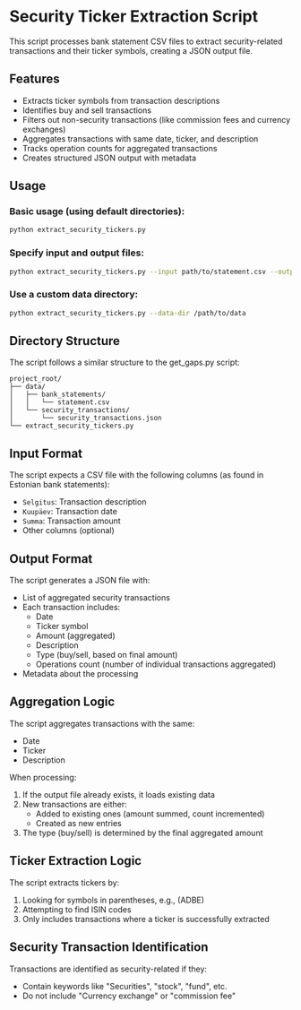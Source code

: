 # Security Ticker Extraction Script

This script processes bank statement CSV files to extract security-related transactions and their ticker symbols, creating a JSON output file.

## Features

- Extracts ticker symbols from transaction descriptions
- Identifies buy and sell transactions
- Filters out non-security transactions (like commission fees and currency exchanges)
- Aggregates transactions with same date, ticker, and description
- Tracks operation counts for aggregated transactions
- Creates structured JSON output with metadata

## Usage

### Basic usage (using default directories):
```bash
python extract_security_tickers.py
```

### Specify input and output files:
```bash
python extract_security_tickers.py --input path/to/statement.csv --output path/to/output.json
```

### Use a custom data directory:
```bash
python extract_security_tickers.py --data-dir /path/to/data
```

## Directory Structure

The script follows a similar structure to the get_gaps.py script:

```
project_root/
├── data/
│   ├── bank_statements/
│   │   └── statement.csv
│   └── security_transactions/
│       └── security_transactions.json
└── extract_security_tickers.py
```

## Input Format

The script expects a CSV file with the following columns (as found in Estonian bank statements):
- `Selgitus`: Transaction description
- `Kuupäev`: Transaction date
- `Summa`: Transaction amount
- Other columns (optional)

## Output Format

The script generates a JSON file with:
- List of aggregated security transactions
- Each transaction includes:
  - Date
  - Ticker symbol
  - Amount (aggregated)
  - Description
  - Type (buy/sell, based on final amount)
  - Operations count (number of individual transactions aggregated)
- Metadata about the processing

## Aggregation Logic

The script aggregates transactions with the same:
- Date
- Ticker
- Description

When processing:
1. If the output file already exists, it loads existing data
2. New transactions are either:
   - Added to existing ones (amount summed, count incremented)
   - Created as new entries
3. The type (buy/sell) is determined by the final aggregated amount

## Ticker Extraction Logic

The script extracts tickers by:
1. Looking for symbols in parentheses, e.g., (ADBE)
2. Attempting to find ISIN codes
3. Only includes transactions where a ticker is successfully extracted

## Security Transaction Identification

Transactions are identified as security-related if they:
- Contain keywords like "Securities", "stock", "fund", etc.
- Do not include "Currency exchange" or "commission fee"